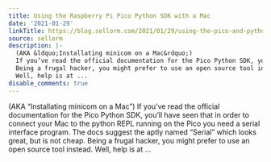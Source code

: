 ```yaml
---
title: Using the Raspberry Pi Pico Python SDK with a Mac
date: '2021-01-29'
linkTitle: https://blog.sellorm.com/2021/01/29/using-the-pico-and-python-with-a-mac/
source: sellorm
description: |-
  (AKA &ldquo;Installating minicom on a Mac&rdquo;)
  If you’ve read the official documentation for the Pico Python SDK, you’ll have seen that in order to connect your Mac to the python REPL running on the Pico you need a serial interface program. The docs suggest the aptly named “Serial” which looks great, but is not cheap.
  Being a frugal hacker, you might prefer to use an open source tool instead.
  Well, help is at ...
disable_comments: true
---
```

(AKA &ldquo;Installating minicom on a Mac&rdquo;)
If you’ve read the official documentation for the Pico Python SDK, you’ll have seen that in order to connect your Mac to the python REPL running on the Pico you need a serial interface program. The docs suggest the aptly named “Serial” which looks great, but is not cheap.
Being a frugal hacker, you might prefer to use an open source tool instead.
Well, help is at ...